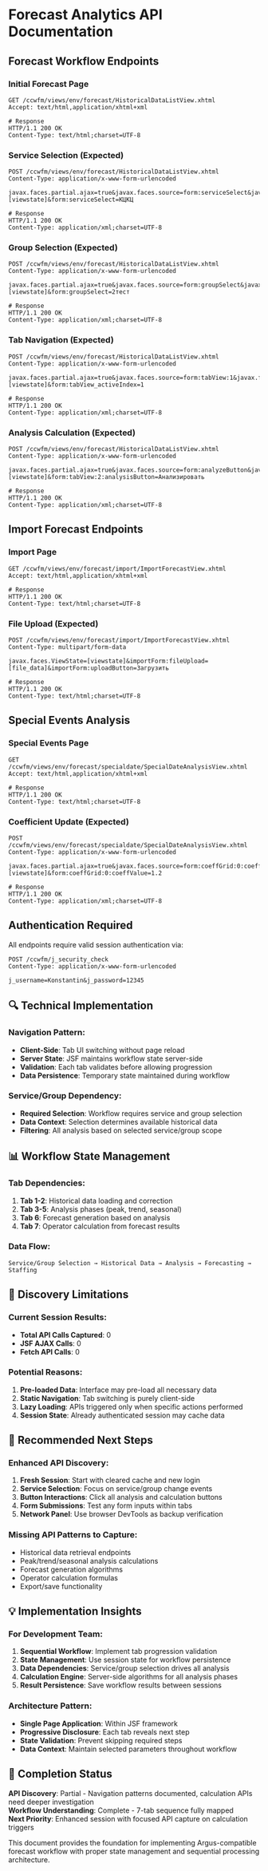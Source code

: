 # Forecast Analytics API Documentation

## Forecast Workflow Endpoints

### Initial Forecast Page
```http
GET /ccwfm/views/env/forecast/HistoricalDataListView.xhtml
Accept: text/html,application/xhtml+xml

# Response
HTTP/1.1 200 OK
Content-Type: text/html;charset=UTF-8
```

### Service Selection (Expected)
```http
POST /ccwfm/views/env/forecast/HistoricalDataListView.xhtml
Content-Type: application/x-www-form-urlencoded

javax.faces.partial.ajax=true&javax.faces.source=form:serviceSelect&javax.faces.partial.execute=form:serviceSelect&javax.faces.partial.render=form:groupSelect&javax.faces.ViewState=[viewstate]&form:serviceSelect=КЦКЦ

# Response
HTTP/1.1 200 OK
Content-Type: application/xml;charset=UTF-8
```

### Group Selection (Expected)
```http
POST /ccwfm/views/env/forecast/HistoricalDataListView.xhtml
Content-Type: application/x-www-form-urlencoded

javax.faces.partial.ajax=true&javax.faces.source=form:groupSelect&javax.faces.partial.execute=form:groupSelect&javax.faces.partial.render=form:forecastTabs&javax.faces.ViewState=[viewstate]&form:groupSelect=2тест

# Response
HTTP/1.1 200 OK
Content-Type: application/xml;charset=UTF-8
```

### Tab Navigation (Expected)
```http
POST /ccwfm/views/env/forecast/HistoricalDataListView.xhtml
Content-Type: application/x-www-form-urlencoded

javax.faces.partial.ajax=true&javax.faces.source=form:tabView:1&javax.faces.partial.execute=form:tabView&javax.faces.partial.render=form:tabView&javax.faces.ViewState=[viewstate]&form:tabView_activeIndex=1

# Response
HTTP/1.1 200 OK
Content-Type: application/xml;charset=UTF-8
```

### Analysis Calculation (Expected)
```http
POST /ccwfm/views/env/forecast/HistoricalDataListView.xhtml
Content-Type: application/x-www-form-urlencoded

javax.faces.partial.ajax=true&javax.faces.source=form:analyzeButton&javax.faces.partial.execute=form:tabView:2:analysisPanel&javax.faces.partial.render=form:tabView:2:resultsPanel&javax.faces.ViewState=[viewstate]&form:tabView:2:analysisButton=Анализировать

# Response
HTTP/1.1 200 OK
Content-Type: application/xml;charset=UTF-8
```

## Import Forecast Endpoints

### Import Page
```http
GET /ccwfm/views/env/forecast/import/ImportForecastView.xhtml
Accept: text/html,application/xhtml+xml

# Response
HTTP/1.1 200 OK
Content-Type: text/html;charset=UTF-8
```

### File Upload (Expected)
```http
POST /ccwfm/views/env/forecast/import/ImportForecastView.xhtml
Content-Type: multipart/form-data

javax.faces.ViewState=[viewstate]&importForm:fileUpload=[file_data]&importForm:uploadButton=Загрузить

# Response
HTTP/1.1 200 OK
Content-Type: text/html;charset=UTF-8
```

## Special Events Analysis

### Special Events Page
```http
GET /ccwfm/views/env/forecast/specialdate/SpecialDateAnalysisView.xhtml
Accept: text/html,application/xhtml+xml

# Response
HTTP/1.1 200 OK
Content-Type: text/html;charset=UTF-8
```

### Coefficient Update (Expected)
```http
POST /ccwfm/views/env/forecast/specialdate/SpecialDateAnalysisView.xhtml
Content-Type: application/x-www-form-urlencoded

javax.faces.partial.ajax=true&javax.faces.source=form:coeffGrid:0:coeffValue&javax.faces.partial.execute=form:coeffGrid:0:coeffValue&javax.faces.partial.render=form:coeffGrid&javax.faces.ViewState=[viewstate]&form:coeffGrid:0:coeffValue=1.2

# Response
HTTP/1.1 200 OK
Content-Type: application/xml;charset=UTF-8
```

## Authentication Required
All endpoints require valid session authentication via:
```http
POST /ccwfm/j_security_check
Content-Type: application/x-www-form-urlencoded

j_username=Konstantin&j_password=12345
```

## 🔍 Technical Implementation

### Navigation Pattern:
- **Client-Side**: Tab UI switching without page reload
- **Server State**: JSF maintains workflow state server-side
- **Validation**: Each tab validates before allowing progression
- **Data Persistence**: Temporary state maintained during workflow

### Service/Group Dependency:
- **Required Selection**: Workflow requires service and group selection
- **Data Context**: Selection determines available historical data
- **Filtering**: All analysis based on selected service/group scope

## 📊 Workflow State Management

### Tab Dependencies:
1. **Tab 1-2**: Historical data loading and correction
2. **Tab 3-5**: Analysis phases (peak, trend, seasonal)
3. **Tab 6**: Forecast generation based on analysis
4. **Tab 7**: Operator calculation from forecast results

### Data Flow:
```
Service/Group Selection → Historical Data → Analysis → Forecasting → Staffing
```

## 🚨 Discovery Limitations

### Current Session Results:
- **Total API Calls Captured**: 0
- **JSF AJAX Calls**: 0  
- **Fetch API Calls**: 0

### Potential Reasons:
1. **Pre-loaded Data**: Interface may pre-load all necessary data
2. **Static Navigation**: Tab switching is purely client-side
3. **Lazy Loading**: APIs triggered only when specific actions performed
4. **Session State**: Already authenticated session may cache data

## 🔄 Recommended Next Steps

### Enhanced API Discovery:
1. **Fresh Session**: Start with cleared cache and new login
2. **Service Selection**: Focus on service/group change events
3. **Button Interactions**: Click all analysis and calculation buttons
4. **Form Submissions**: Test any form inputs within tabs
5. **Network Panel**: Use browser DevTools as backup verification

### Missing API Patterns to Capture:
- Historical data retrieval endpoints
- Peak/trend/seasonal analysis calculations
- Forecast generation algorithms
- Operator calculation formulas
- Export/save functionality

## 💡 Implementation Insights

### For Development Team:
1. **Sequential Workflow**: Implement tab progression validation
2. **State Management**: Use session state for workflow persistence
3. **Data Dependencies**: Service/group selection drives all analysis
4. **Calculation Engine**: Server-side algorithms for all analysis phases
5. **Result Persistence**: Save workflow results between sessions

### Architecture Pattern:
- **Single Page Application**: Within JSF framework
- **Progressive Disclosure**: Each tab reveals next step
- **State Validation**: Prevent skipping required steps
- **Data Context**: Maintain selected parameters throughout workflow

## 🎯 Completion Status

**API Discovery**: Partial - Navigation patterns documented, calculation APIs need deeper investigation  
**Workflow Understanding**: Complete - 7-tab sequence fully mapped  
**Next Priority**: Enhanced session with focused API capture on calculation triggers  

This document provides the foundation for implementing Argus-compatible forecast workflow with proper state management and sequential processing architecture.